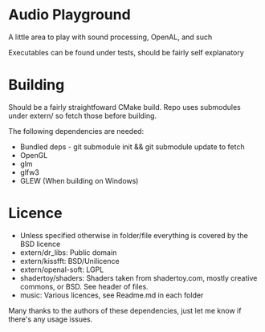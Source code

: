 # Audio Playground

A little area to play with sound processing, OpenAL, and such

Executables can be found under tests, should be fairly self explanatory

# Building
Should be a fairly straightfoward CMake build. Repo uses submodules under extern/ so fetch those before building.

The following dependencies are needed:
* Bundled deps - git submodule init && git submodule update to fetch
* OpenGL
* glm
* glfw3
* GLEW (When building on Windows)

# Licence
* Unless specified otherwise in folder/file everything is covered by the BSD licence
* extern/dr_libs: Public domain
* extern/kissfft: BSD/Unilicence
* extern/openal-soft: LGPL
* shadertoy/shaders: Shaders taken from shadertoy.com, mostly creative commons, or BSD. See header of files.
* music: Various licences, see Readme.md in each folder

Many thanks to the authors of these dependencies, just let me know if there's any usage issues.

